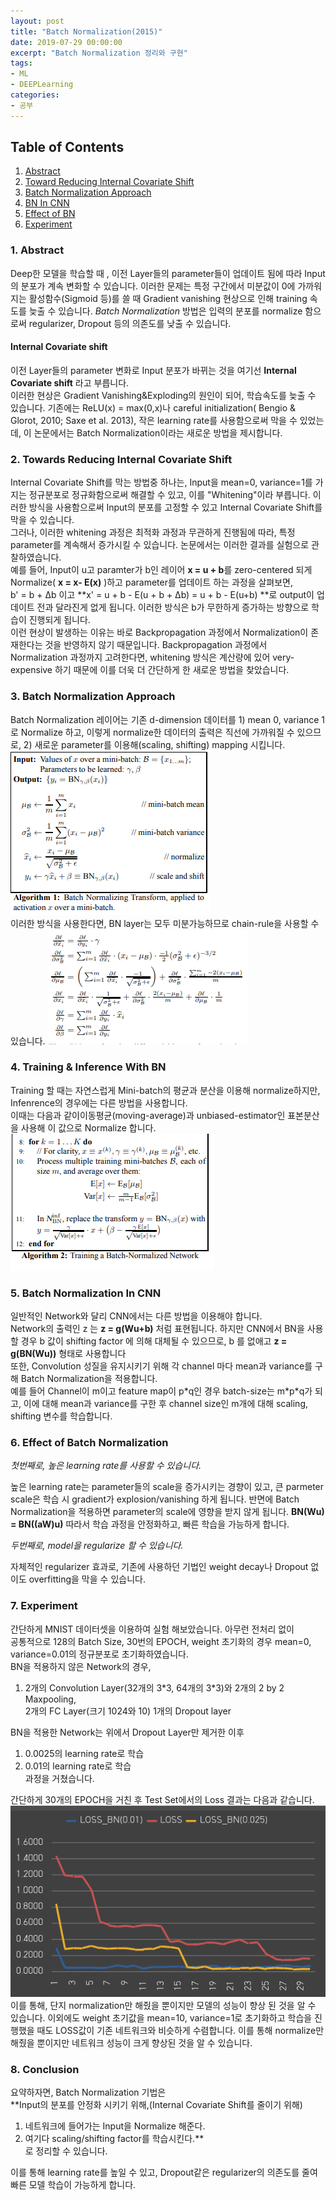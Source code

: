 ```yaml
---
layout: post
title: "Batch Normalization(2015)"
date: 2019-07-29 00:00:00
excerpt: "Batch Normalization 정리와 구현"  
tags:
- ML
- DEEPLearning
categories:
- 공부
---
```

## Table of Contents 
1. [Abstract](#abstract)
2. [Toward Reducing Internal Covariate Shift](#reducing)
3. [Batch Normalization Approach](#appr)
4. [BN In CNN](#cnn)
5. [Effect of BN](#effect)
6. [Experiment](#exp)


### 1. Abstract <a name="abstract"></a>
Deep한 모델을 학습할 때 , 이전 Layer들의 parameter들이 업데이트 됨에 따라 Input의 분포가 계속 변화할 수 있습니다. 이러한 문제는 특정 구간에서 미분값이 0에 가까워지는 활성함수(Sigmoid 등)를 쓸 때 Gradient vanishing 현상으로 인해 training 속도를 늦출 수 있습니다. *Batch Normalization* 방법은 입력의 분포를 normalize 함으로써 regularizer, Dropout 등의 의존도를 낮출 수 있습니다.

#### Internal Covariate shift
이전 Layer들의 parameter 변화로 Input 분포가 바뀌는 것을 여기선 **Internal Covariate shift** 라고 부릅니다.  
이러한 현상은 Gradient Vanishing&Exploding의 원인이 되어, 학습속도를 늦출 수 있습니다. 기존에는 ReLU(x) = max(0,x)나 careful initialization( Bengio & Glorot, 2010; Saxe et al. 2013), 작은 learning rate를 사용함으로써 막을 수 있었는데, 이 논문에서는 Batch Normalization이라는 새로운 방법을 제시합니다.  

### 2. Towards Reducing Internal Covariate Shift<a name="reducing"></a>
Internal Covariate Shift를 막는 방법중 하나는, Input을 mean=0, variance=1를 가지는 정규분포로 정규화함으로써 해결할 수 있고, 이를 "Whitening"이라 부릅니다. 이러한 방식을 사용함으로써 Input의 분포를 고정할 수 있고 Internal Covariate Shift를 막을 수 있습니다.  
그러나, 이러한 whitening 과정은 최적화 과정과 무관하게 진행됨에 따라, 특정 parameter를 계속해서 증가시킬 수 있습니다. 논문에서는 이러한 결과를 실험으로 관찰하였습니다.  
예를 들어, Input이 u고 paramter가 b인 레이어 **x = u + b**를 zero-centered 되게 Normalize( **x = x- E(x)** )하고 parameter를 업데이트 하는 과정을 살펴보면,  
b' = b + ∆b 이고 **x' = u + b - E(u + b + ∆b) = u + b - E(u+b) **로 output이 업데이트 전과 달라진게 없게 됩니다. 이러한 방식은 b가 무한하게 증가하는 방향으로 학습이 진행되게 됩니다.  
이런 현상이 발생하는 이유는 바로 Backpropagation 과정에서 Normalization이 존재한다는 것을 반영하지 않기 때문입니다. Backpropagation 과정에서 Normalization 과정까지 고려한다면, whitening 방식은 계산량에 있어 very-expensive 하기 때문에 이를 더욱 더 간단하게 한 새로운 방법을 찾았습니다.

### 3. Batch Normalization Approach<a name="appr"></a>
Batch Normalization 레이어는 기존 d-dimension 데이터를 1) mean 0, variance 1로 Normalize 하고, 이렇게 normalize한 데이터의 출력은 직선에 가까워질 수 있으므로, 2) 새로운 parameter를 이용해(scaling, shifting) mapping 시킵니다.
![ALG1](https://github.com/dghg/dghg.github.io/raw/master/_posts/img/3.PNG)   
이러한 방식을 사용한다면, BN layer는 모두 미분가능하므로 chain-rule을 사용할 수 있습니다. 
![CHRULE](https://github.com/dghg/dghg.github.io/raw/master/_posts/img/4.PNG)  

### 4. Training & Inference With BN
Training 할 때는 자연스럽게 Mini-batch의 평균과 분산을 이용해 normalize하지만, Infenrence의 경우에는 다른 방법을 사용합니다.  
이때는 다음과 같이이동평균(moving-average)과 unbiased-estimator인 표본분산을 사용해 이 값으로 Normalize 합니다.  
![INFwBN](https://github.com/dghg/dghg.github.io/raw/master/_posts/img/5.PNG) 

### 5. Batch Normalization In CNN<a name="cnn"></a>
일반적인 Network와 달리 CNN에서는 다른 방법을 이용해야 합니다.  
Network의 출력인 z 는 **z = g(Wu+b)** 처럼 표현됩니다. 하지만 CNN에서 BN을 사용할 경우 b 값이 shifting factor 에 의해 대체될 수 있으므로, b 를 없애고 **z = g(BN(Wu))** 형태로 사용합니다  
또한, Convolution 성질을 유지시키기 위해 각 channel 마다 mean과 variance를 구해 Batch Normalization을 적용합니다.   
예를 들어 Channel이 m이고 feature map이 p\*q인 경우 batch-size는 m\*p\*q가 되고, 이에 대해 mean과 variance를 구한 후 channel size인 m개에 대해 scaling, shifting 변수를 학습합니다.

### 6. Effect of Batch Normalization<a name="effect"></a>
*첫번째로, 높은 learning rate를 사용할 수 있습니다.*    
  
높은 learning rate는 parameter들의 scale을 증가시키는 경향이 있고, 큰 parmeter scale은 학습 시 gradient가 explosion/vanishing 하게 됩니다. 반면에 Batch Normalization을 적용하면 parameter의 scale에 영향을 받지 않게 됩니다. **BN(Wu) = BN((aW)u)** 따라서 학습 과정을 안정화하고, 빠른 학습을 가능하게 합니다.

*두번째로, model을 regularize 할 수 있습니다.*  
  
자체적인 regularizer 효과로, 기존에 사용하던 기법인 weight decay나 Dropout 없이도 overfitting을 막을 수 있습니다.

### 7. Experiment<a name="exp"></a>
간단하게 MNIST 데이터셋을 이용하여 실험 해보았습니다. 아무런 전처리 없이  
공통적으로 128의 Batch Size, 30번의 EPOCH, weight 초기화의 경우 mean=0, variance=0.01의 정규분포로 초기화하였습니다.  
BN을 적용하지 않은 Network의 경우,   
 1) 2개의 Convolution Layer(32개의 3\*3, 64개의 3\*3)와 2개의 2 by 2 Maxpooling,  
   2개의 FC Layer(크기 1024와 10) 1개의 Dropout layer  
  
BN을 적용한 Network는 위에서 Dropout Layer만 제거한 이후  
1) 0.0025의 learning rate로 학습  
2) 0.01의 learning rate로 학습  
과정을 거쳤습니다. 

간단하게 30개의 EPOCH을 거친 후 Test Set에서의 Loss 결과는 다음과 같습니다.  
![INFwBN](https://github.com/dghg/dghg.github.io/raw/master/_posts/img/8.PNG) 
이를 통해, 단지 normalization만 해줬을 뿐이지만 모델의 성능이 향상 된 것을 알 수 있습니다. 이외에도 weight 초기값을 mean=10, variance=1로 초기화하고 학습을 진행했을 때도 LOSS값이 기존 네트워크와 비슷하게 수렴합니다. 이를 통해 normalize만 해줬을 뿐이지만 네트워크 성능이 크게 향상된 것을 알 수 있습니다.  
  
### 8. Conclusion
요약하자면, Batch Normalization 기법은  
**Input의 분포를 안정화 시키기 위해,(Internal Covariate Shift를 줄이기 위해)  
1) 네트워크에 들어가는 Input을 Normalize 해준다.  
2) 여기다 scaling/shifting factor를 학습시킨다.**  
로 정리할 수 있습니다.  
  
이를 통해 learning rate를 높일 수 있고, Dropout같은 regularizer의 의존도를 줄여 빠른 모델 학습이 가능하게 합니다. 
